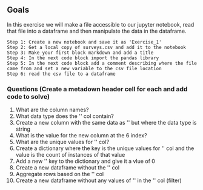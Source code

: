 ## Goals

In this exercise we will make a file accessible to our jupyter notebook, read that file into a dataframe and then manipulate the data in the dataframe.

    Step 1: Create a new notebook and save it as 'Exercise_1' 
    Step 2: Get a local copy of surveys.csv and add it to the notebook
    Step 3: Make your first block markdown and add a title
    Step 4: In the next code block import the pandas library
    Step 5: In the next code block add a comment describing where the file came from and set a new variable to the csv file location
    Step 6: read the csv file to a dataframe

### Questions (Create a metadown header cell for each and add code to solve)

1) What are the column names?
2) What data type does the '' col contain?
3) Create a new column with the same data as '' but where the data type is string
4) What is the value for the new column at the 6 index?
5) What are the unique values for '' col?
6) Create a dictionary where the key is the unique values for '' col and the value is the count of instances of that value
7) Add a new '' key to the dictionary and give it a vlue of 0
8) Create a new dataframe without the '' col
9) Aggregate rows based on the '' col
10) Create a new dataframe without any values of '' in the '' col (filter)
